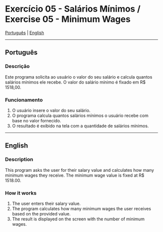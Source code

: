 # Exercício 05 - Salários Mínimos / Exercise 05 - Minimum Wages

[Português](#português) | [English](#english)

---

<a id="português"></a>
## Português

### Descrição
Este programa solicita ao usuário o valor do seu salário e calcula quantos salários mínimos ele recebe. O valor do salário mínimo é fixado em R$ 1518,00.

### Funcionamento
1. O usuário insere o valor do seu salário.
2. O programa calcula quantos salários mínimos o usuário recebe com base no valor fornecido.
3. O resultado é exibido na tela com a quantidade de salários mínimos.

---

<a id="english"></a>
## English

### Description
This program asks the user for their salary value and calculates how many minimum wages they receive. The minimum wage value is fixed at R$ 1518.00.

### How it works
1. The user enters their salary value.
2. The program calculates how many minimum wages the user receives based on the provided value.
3. The result is displayed on the screen with the number of minimum wages.